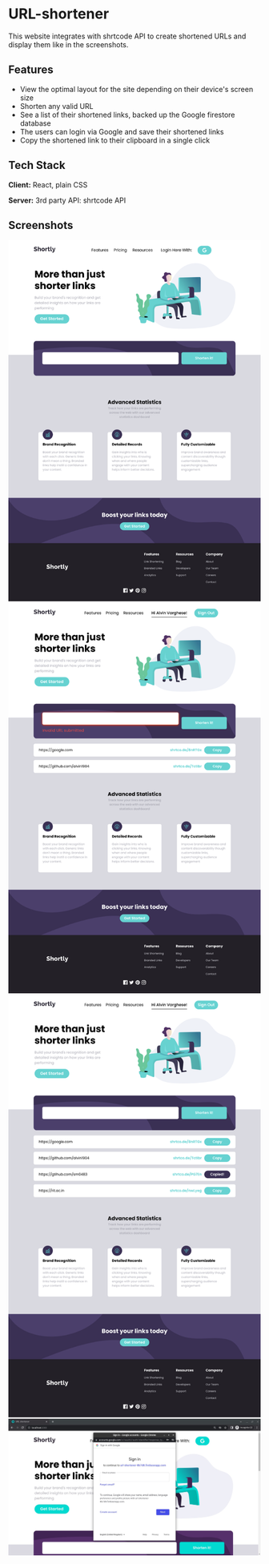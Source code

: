 # URL-shortener

This website integrates with shrtcode API to create shortened URLs and display them like in the screenshots.


## Features

- View the optimal layout for the site depending on their device's screen size
- Shorten any valid URL
- See a list of their shortened links, backed up the Google firestore database
- The users can login via Google and save their shortened links
- Copy the shortened link to their clipboard in a single click


## Tech Stack

**Client:** React, plain CSS

**Server:** 3rd party API: shrtcode API


## Screenshots

<img src='./assets/1.png'>

<br>

<img src='./assets/2.png'>

<br>

<img src='./assets/3.png'>

<br>

<img src='./assets/4.jpg'>
